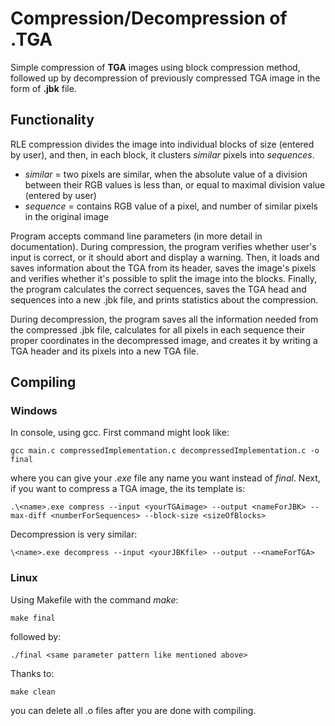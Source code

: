 # Compression/Decompression of .TGA

Simple compression of **TGA** images using block compression method, followed up by decompression of previously compressed TGA image in the form of **.jbk** file.

## Functionality

RLE compression divides the image into individual blocks of size (entered by user), and then, in each block, it clusters *similar* pixels into *sequences*.

- *similar*	= two pixels are similar, when the absolute value of a division between their RGB values is less than, or equal to maximal division value (entered by user)
- *sequence*	= contains RGB value of a pixel, and number of similar pixels in the original image


Program accepts command line parameters (in more detail in documentation).
During compression, the program verifies whether user's input is correct, or it should abort and display a warning. Then, it loads and saves information about the TGA from its header, saves the image's pixels and verifies whether it's possible to split the image into the blocks. Finally, the program calculates the correct sequences, saves the TGA head and sequences into a new .jbk file, and prints statistics about the compression.

During decompression, the program saves all the information needed from the compressed .jbk file, calculates for all pixels in each sequence their proper coordinates in the decompressed image, and creates it by writing a TGA header and its pixels into a new TGA file.

## Compiling

### Windows

In console, using gcc. First command might look like:

`gcc main.c compressedImplementation.c decompressedImplementation.c -o final`

where you can give your *.exe* file any name you want instead of *final*. Next, if you want to compress a TGA image, the its template is:

`.\<name>.exe compress --input <yourTGAimage> --output <nameForJBK> --max-diff <numberForSequences> --block-size <sizeOfBlocks>`

Decompression is very similar:

`\<name>.exe decompress --input <yourJBKfile> --output --<nameForTGA>`

### Linux

Using Makefile with the command *make*:

`make final`

followed by:

`./final <same parameter pattern like mentioned above>`

Thanks to:

`make clean` 

you can delete all .o files after you are done with compiling.

